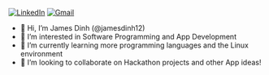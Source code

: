 
[![LinkedIn](https://img.shields.io/badge/James_Dinh-0077B5?style=flat&logo=linkedin)](https://www.linkedin.com/in/jamesdinh12/)
[![Gmail](https://img.shields.io/badge/james.dinh12-D14836?style=flat&logo=gmail&logoColor=white)](mailto:james.dinh12@gmail.com)
    
- 👋 Hi, I’m James Dinh (@jamesdinh12)
- 👀 I’m interested in Software Programming and App Development
- 🌱 I’m currently learning more programming languages and the Linux environment
- 💞️ I’m looking to collaborate on Hackathon projects and other App ideas!

<!---
jamesdinh12/jamesdinh12 is a ✨ special ✨ repository because its `README.md` (this file) appears on your GitHub profile.
You can click the Preview link to take a look at your changes.
--->

